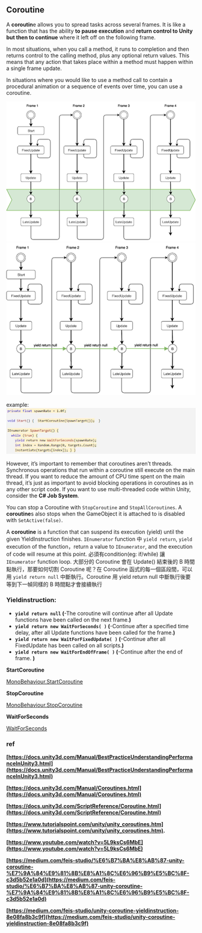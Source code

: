 ## Coroutine

A **coroutin**e allows you to spread tasks across several frames. It is like a function that has the ability **to pause execution** and **return control to Unity but then to continue** where it left off on the following frame.

In most situations, when you call a method, it runs to completion and then returns control to the calling method, plus any optional return values. This means that any action that takes place within a method must happen within a single frame update.


In situations where you would like to use a method call to contain a procedural animation or a sequence of events over time, you can use a coroutine.

![](./coroutine1.png)
![](./coroutine2.png)

example:
![](./coroutine-example.png)


However, it’s important to remember that coroutines aren’t threads. Synchronous operations that run within a coroutine still execute on the main thread. If you want to reduce the amount of CPU time spent on the main thread, it’s just as important to avoid blocking operations in coroutines as in any other script code. If you want to use multi-threaded code within Unity, consider the **C# Job System**.


You can stop a Coroutine with `StopCoroutine` and `StopAllCoroutines`. A **coroutine**s also stops when the GameObject it is attached to is disabled with `SetActive(false)`.

A **coroutine** is a function that can suspend its execution (yield) until the given YieldInstruction finishes. `IEnumerator` function 中 `yield return`, `yield` execution of the function，return a value to `IEnumerator`, and the execution of code will resume at this point. 必須有condition(eg: if/while) 讓 `IEnumerator` function loop. 大部分的 Coroutine 會在 Update() 結束後的 B 時間點執行，那要如何切割 Coroutine 呢？在 Coroutine 函式的每一個區段間，可以用 `yield return null` 中斷執行。Coroutine 用 yield return null 中斷執行後要等到下一幀同樣的 B 時間點才會接續執行


### **Yieldinstruction:**

- **`yield return null` (**-The coroutine will continue after all Update functions have been called on the next frame.**)**
- **`yield return new WaitForSeconds( )` (**-Continue after a specified time delay, after all Update functions have been called for the frame.**)**
- **`yield return new WaitForFixedUpdate( )` (**-Continue after all FixedUpdate has been called on all scripts.**)**
- **`yield return new WaitForEndOfFrame( )` (**-Continue after the end of frame. **)**


**StartCoroutine**

[MonoBehaviour.StartCoroutine](https://docs.unity3d.com/ScriptReference/MonoBehaviour.StartCoroutine.html)

**StopCoroutine**

[MonoBehaviour.StopCoroutine](https://docs.unity3d.com/ScriptReference/MonoBehaviour.StopCoroutine.html)

**WaitForSeconds**

[WaitForSeconds](https://docs.unity3d.com/ScriptReference/WaitForSeconds.html)


### ref 
**[https://docs.unity3d.com/Manual/BestPracticeUnderstandingPerformanceInUnity3.html](https://docs.unity3d.com/Manual/BestPracticeUnderstandingPerformanceInUnity3.html)**

**[https://docs.unity3d.com/Manual/Coroutines.html](https://docs.unity3d.com/Manual/Coroutines.html)**

**[https://docs.unity3d.com/ScriptReference/Coroutine.html](https://docs.unity3d.com/ScriptReference/Coroutine.html)**

**[https://www.tutorialspoint.com/unity/unity_coroutines.htm](https://www.tutorialspoint.com/unity/unity_coroutines.htm).**

**[https://www.youtube.com/watch?v=5L9ksCs6MbE](https://www.youtube.com/watch?v=5L9ksCs6MbE)**

**[https://medium.com/feis-studio/%E6%B7%BA%E8%AB%87-unity-coroutine-%E7%9A%84%E9%81%8B%E8%A1%8C%E6%96%B9%E5%BC%8F-c3d5b52e1a0d](https://medium.com/feis-studio/%E6%B7%BA%E8%AB%87-unity-coroutine-%E7%9A%84%E9%81%8B%E8%A1%8C%E6%96%B9%E5%BC%8F-c3d5b52e1a0d)**

**[https://medium.com/feis-studio/unity-coroutine-yieldinstruction-8e08fa8b3c9f](https://medium.com/feis-studio/unity-coroutine-yieldinstruction-8e08fa8b3c9f)**
